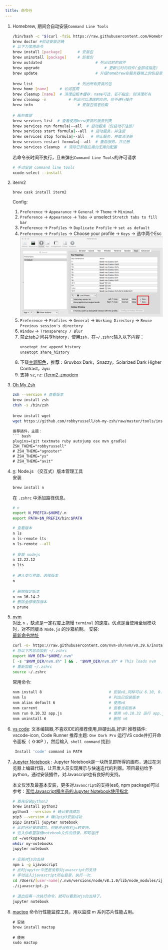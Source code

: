 ```yaml
---
title: 命令行
---
```


1. Homebrew, 期间会自动安装`Command Line Tools`
   ``` bash
   /bin/bash -c "$(curl -fsSL https://raw.githubusercontent.com/Homebrew/install/HEAD/install.sh)"
   brew doctor #验证安装正确
   # 以下为常用命令
   brew install [package] 		# 安装包
   brew uninstall [package] 	# 卸载包
   brew outdated 						# 列出过时的软件
   brew upgrade 							# 更新过时的软件(全部或指定)
   brew update 							# 升级homebrew在服务器端上的包目录

   brew list 					# 列出所有安装的包
   brew home [name]		# 访问官网
   brew cleanup [name]	# 清理旧版本缓存，name可选，若不指定，则清理所有
   brew cleanup -n			# 列出可以清理的应用，但不进行操作
   brew info 					# 安装包信息检索

   # 服务管理
   brew services list  # 查看使用brew安装的服务列表
   brew services run formula|--all  # 启动服务（仅启动不注册）
   brew services start formula|--all  # 启动服务，并注册
   brew services stop formula|--all   # 停止服务，并取消注册
   brew services restart formula|--all  # 重启服务，并注册
   brew services cleanup  # 清除已卸载应用的无用的配置
   ```

   若命令长时间不执行，且未弹出`Command Line Tools`的许可请求
   ``` bash 
   # 手动安装 command line tools
   xcode-select --install
   ```

2. iterm2

   ``` bash
   brew cask install iterm2
   ```
   Config:
   1. `Preference` -> `Appearance` -> `General` -> `Theme` -> `Minimal`
   2. `Preference` -> `Appearance` -> `Tabs` -> unselect `Stretch tabs to fill bar`
   3. `Preference` -> `Profiles` -> `Duplicate Profile` -> `set as default`
   4. `Preference` -> `Profiles` -> Choose your profile -> `Keys` -> 选中两个Esc
   ![mac-iterm-alt.png](/img/blog/Mac/mac-iterm-alt.png)
   1. `Preference` -> `Profiles` -> `General` -> `Working Directory` -> `Reuse Previous session's directory`
   2. `Window` -> `Transparency / Blur`
   3. 禁止tab之间共享history，使用`zsh`，在`~/.zshrc`输入以下内容：
      ``` bash
      unsetopt inc_append_history
      unsetopt share_history
      ```
   4. 下载[主题配色](https://iterm2colorschemes.com/)，推荐：Gruvbox Dark，Snazzy，Solarized Dark Higher Contrast，ayu
   5. 支持 sz, rz: [iTerm2-zmodem](https://github.com/robberphex/iTerm2-zmodem)

3. [Oh My Zsh](http://ohmyz.sh/)
   ``` bash
   zsh --version # 查看版本
   brew install zsh
   chsh -s /bin/zsh

   brew install wget
   wget https://github.com/robbyrussell/oh-my-zsh/raw/master/tools/install.sh -O - |sh
   ```

   ```
   推荐插件，主题：
   ​``` bash
   plugins=(git textmate ruby autojump osx mvn gradle)
   ZSH_THEME="robbyrussell"
   # ZSH_THEME="agnoster"
   # ZSH_THEME="ys"
   # ZSH_THEME="avit"
   ```

4. [n](https://github.com/tj/n): Node.js （交互式）版本管理工具  
   安装
   ```bash
   brew install n
   ```

   在 `.zshrc` 中添加路径信息。
   ```bash
   # n
   export N_PREFIX=$HOME/.n
   export PATH=$N_PREFIX/bin:$PATH
   ```

   ```bash
   # 查看版本
   n ls
   n ls-remote lts
   n ls-remote --all

   # 安装 nodejs
   n 12.22.12
   n lts

   # 进入交互界面，选择版本
   n

   # 删除指定版本
   n rm 16.14.2
   # 删除全部缓存版本
   n prune
   ```

5. [nvm](https://github.com/creationix/nvm/blob/master/README.md)  
   对比 `n` ，缺点是一定程度上拖慢 `terminal` 的速度。优点是当使用全局模块时，对不同版本 `Node.js` 的沙箱机制。
    安装:  
    [最新命令地址](https://github.com/nvm-sh/nvm#installing-and-updating)
   ``` bash
   curl -o- https://raw.githubusercontent.com/nvm-sh/nvm/v0.39.6/install.sh | bash
   # 将以下内容添加到 ~/.zshrc
   export NVM_DIR="$HOME/.nvm"
   [ -s "$NVM_DIR/nvm.sh" ] && . "$NVM_DIR/nvm.sh" # This loads nvm
   # 重新加载 ~/.zshrc
   source ~/.zshrc
   ```
   常用命令:
   ``` bash
   nvm install 8                              # 安装v8,同样可以 6.10, 0.10.35等
   nvm ls                                     # 列出已安装版本
   nvm alias default 6                        # 使用v6
   nvm current                                # 查看当前版本
   nvm run 0.10.32 app.js                     # 使用 v0.10.32 运行 app.js
   nvm uninstall 6                            # 删除 v6
   ```

6. [vs code](https://code.visualstudio.com/): 文本编辑器,不喜欢IDE的推荐使用,巨硬出品,好评!
   推荐插件: vscode-icon,  Code Runner
   推荐主题: `One Dark Pro`
   运行VS code并打开命令面板（ ⇧⌘P ），然后输入` shell command` 找到:
   ``` bash
    Install 'code' command in PATH
   ```
7. [Jupyter Notebook](http://jupyter.org/) : 
   Jupyter Notebook是一块所见即所得的画布，通过在浏览器上编辑代码，让开发人员实现展示与快速迭代的利器。项目最初给予python，通过安装插件，对Javascript也有良好的支持。

   本文仅涉及最基本安装，更多对`Javascript`的支持(es6, npm package)可以参考：[写给Javascript程序员的Jupyter Notebook使用指北](http://wolffn.github.io/2018/06/14/%E5%86%99%E7%BB%99Javascript%E7%A8%8B%E5%BA%8F%E5%91%98%E7%9A%84Jupyter-Notebook%E4%BD%BF%E7%94%A8%E6%8C%87%E5%8C%97/)

   ``` bash
   # 首先安装python3
   brew install python3
   python3 --version # 确认安装成功
   pip3 --version # 确认pip3安装成功
   pip3 install jupyter notebook 
   # 此时已经安装成功，但是还没有对js的支持。
   # 进入你希望存储notebook文件的目录，即可运行
   cd ~/workspace/
   mkdir my-notebooks
   jupyter notebook
   
   # 安装对js的支持
   npm i -g ijavascript
   # 此时jupyter中还是没有对javascript的支持
   # 手动进入ijavascript所在目录，执行一次.
   cd /Users/[user-name]/.nvm/versions/node/v8.1.0/lib/node_modules/ijavascript/bin
   ./ijavascript.js
   
   # 退出后再一次执行命令，就可以看到对js的支持了。
   jupyter notebook
   ```

8. [mactop](https://github.com/context-labs/mactop)
   命令行性能监控工具，用以监控 m 系列芯片性能占用。
   ```shell
   # 安装
   brew install mactop

   # 使用
   sudo mactop
   ```
